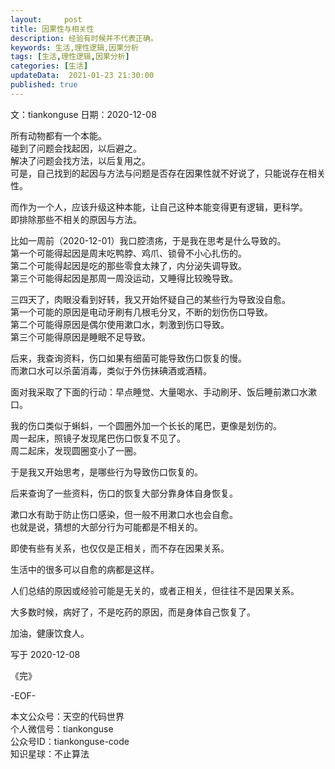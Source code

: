 ```yaml
---   
layout:     post  
title: 因果性与相关性  
description: 经验有时候并不代表正确。   
keywords: 生活,理性逻辑,因果分析  
tags: [生活,理性逻辑,因果分析]    
categories: [生活]  
updateData:  2021-01-23 21:30:00  
published: true  
---  
```


文：tiankonguse
日期：2020-12-08


所有动物都有一个本能。  
碰到了问题会找起因，以后避之。  
解决了问题会找方法，以后复用之。  
可是，自己找到的起因与方法与问题是否存在因果性就不好说了，只能说存在相关性。  



而作为一个人，应该升级这种本能，让自己这种本能变得更有逻辑，更科学。  
即排除那些不相关的原因与方法。  


比如一周前（2020-12-01）我口腔溃疡，于是我在思考是什么导致的。  
第一个可能得起因是周末吃鸭脖、鸡爪、锁骨不小心扎伤的。  
第二个可能得起因是吃的那些零食太辣了，内分泌失调导致。  
第三个可能得起因是那周一周没运动，又睡得比较晚导致。  


三四天了，肉眼没看到好转，我又开始怀疑自己的某些行为导致没自愈。  
第一个可能的原因是电动牙刷有几根毛分叉，不断的划伤伤口导致。  
第二个可能得原因是偶尔使用漱口水，刺激到伤口导致。  
第三个可能得原因是睡眠不足导致。  


后来，我查询资料，伤口如果有细菌可能导致伤口恢复的慢。  
而漱口水可以杀菌消毒，类似于外伤抹碘酒或酒精。  


面对我采取了下面的行动：早点睡觉、大量喝水、手动刷牙、饭后睡前漱口水漱口。  


我的伤口类似于蝌蚪，一个圆圈外加一个长长的尾巴，更像是划伤的。  
周一起床，照镜子发现尾巴伤口恢复不见了。  
周二起床，发现圆圈变小了一圈。  


于是我又开始思考，是哪些行为导致伤口恢复的。  


后来查询了一些资料，伤口的恢复大部分靠身体自身恢复。  


漱口水有助于防止伤口感染，但一般不用漱口水也会自愈。  
也就是说，猜想的大部分行为可能都是不相关的。  


即使有些有关系，也仅仅是正相关，而不存在因果关系。  


生活中的很多可以自愈的病都是这样。  


人们总结的原因或经验可能是无关的，或者正相关，但往往不是因果关系。  


大多数时候，病好了，不是吃药的原因，而是身体自己恢复了。  


加油，健康饮食人。  


写于 2020-12-08

《完》  


-EOF-  



本文公众号：天空的代码世界  
个人微信号：tiankonguse  
公众号ID：tiankonguse-code  
知识星球：不止算法  


